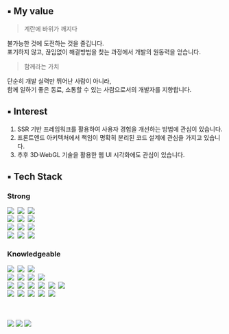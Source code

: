 ## ▪ My value
> 계란에 바위가 깨지다

불가능한 것에 도전하는 것을 즐깁니다.</br>
포기하지 않고, 끊임없이 해결방법을 찾는 과정에서 개발의 원동력을 얻습니다. </br>

> 함께라는 가치

단순히 개발 실력만 뛰어난 사람이 아니라, </br>
함께 일하기 좋은 동료, 소통할 수 있는 사람으로서의 개발자를 지향합니다.

## ▪ Interest 
1. SSR 기반 프레임워크를 활용하여 사용자 경험을 개선하는 방법에 관심이 있습니다.  </br>
2. 프론트엔드 아키텍처에서 책임이 명확히 분리된 코드 설계에 관심을 가지고 있습니다. </br>
3. 추후 3D·WebGL 기술을 활용한 웹 UI 시각화에도 관심이 있습니다. </br>

## ▪ Tech Stack
### Strong
<div align="left">
  <img src="https://img.shields.io/badge/react-3e4351.svg?style=for-the-badge&logo=react&logoColor=#61DAFB" />&nbsp
  <img src="https://img.shields.io/badge/next.js-3e4351.svg?style=for-the-badge&logo=next.js&logoColor=white" />&nbsp
  <img src="https://img.shields.io/badge/fsd-3e4351.svg?style=for-the-badge&logo=ipfs&logoColor=#65C2CB" />&nbsp
</div>
</div>
<div align="left">
  <img src="https://img.shields.io/badge/javascript-3e4351.svg?style=for-the-badge&logo=javascript&logoColor=#F7DF1E" />&nbsp
  <img src="https://img.shields.io/badge/typescript-3e4351.svg?style=for-the-badge&logo=typescript&logoColor=#3178C6" />&nbsp
  <img src="https://img.shields.io/badge/python-3e4351.svg?style=for-the-badge&logo=python&logoColor=#3776AB" />&nbsp
</div>
<div align="left">
  <img src="https://img.shields.io/badge/tanstack Query-3e4351.svg?style=for-the-badge&logo=reactquery&logoColor=#FF4154" />&nbsp
  <img src="https://img.shields.io/badge/zustand-3e4351.svg?style=for-the-badge&logo=zola&logoColor=#251A15" />&nbsp
  <img src="https://img.shields.io/badge/jotai-3e4351.svg?style=for-the-badge&logo=ghostery&logoColor=#56347C" />&nbsp
</div>
<div align="left">
  <img src="https://img.shields.io/badge/tailwind css-3e4351.svg?style=for-the-badge&logo=tailwind-css&logoColor=#06B6D4" />&nbsp
  <img src="https://img.shields.io/badge/styled components-3e4351.svg?style=for-the-badge&logo=styled-components&logoColor=#DB7093" />&nbsp
  <img src="https://img.shields.io/badge/Shadcn%20ui-3e4351.svg?style=for-the-badge&logo=shadcn/ui&logoColor=white" />&nbsp
</div>

### Knowledgeable
<div align="left">
  <img src="https://img.shields.io/badge/java-3e4351.svg?style=for-the-badge&logo=coffeescript&logoColor=#F98309" />&nbsp
  <img src="https://img.shields.io/badge/c++-3e4351.svg?style=for-the-badge&logo=cplusplus&logoColor=#00599C" />&nbsp
  <img src="https://img.shields.io/badge/c-3e4351.svg?style=for-the-badge&logo=c&logoColor=#A8B9CC" />&nbsp
</div>
<div align="left">
  <img src="https://img.shields.io/badge/recoil-3e4351.svg?style=for-the-badge&logo=recoil&logoColor=#3578E5" />&nbsp
  <img src="https://img.shields.io/badge/context-3e4351.svg?style=for-the-badge&logo=reacttable&logoColor=#F98309" />&nbsp
  <img src="https://img.shields.io/badge/scss-3e4351.svg?style=for-the-badge&logo=sass&logoColor=#CC6699" />&nbsp
  <img src="https://img.shields.io/badge/storybook-3e4351.svg?style=for-the-badge&logo=storybook&logoColor=#FF4785" />&nbsp
</div>
<div align="left">
  <img src="https://img.shields.io/badge/docker-3e4351.svg?style=for-the-badge&logo=docker&logoColor=#2496ED" />&nbsp
  <img src="https://img.shields.io/badge/kubernetes-3e4351.svg?style=for-the-badge&logo=kubernetes&logoColor=#326CE5" />&nbsp
  <img src="https://img.shields.io/badge/pwa-3e4351.svg?style=for-the-badge&logo=pwa&logoColor=#5A0FC8" />&nbsp
  <img src="https://img.shields.io/badge/vercel-3e4351.svg?style=for-the-badge&logo=vercel&logoColor=#000000" />&nbsp
  <img src="https://img.shields.io/badge/supabase-3e4351.svg?style=for-the-badge&logo=supabase&logoColor=#3FCF8E" />&nbsp
  <img src="https://img.shields.io/badge/firebase-3e4351.svg?style=for-the-badge&logo=firebase&logoColor=#DD2C00" />&nbsp
</div>
<div align="left">
  <img src="https://img.shields.io/badge/figma-3e4351.svg?style=for-the-badge&logo=figma&logoColor=#F24E1E" />&nbsp
  <img src="https://img.shields.io/badge/UnrealEngine-3e4351.svg?style=for-the-badge&logo=unrealengine&logoColor=white" />&nbsp
  <img src="https://img.shields.io/badge/githubactions-3e4351.svg?style=for-the-badge&logo=githubactions&logoColor=#2088FF" />&nbsp
  <img src="https://img.shields.io/badge/linux-3e4351.svg?style=for-the-badge&logo=linux&logoColor=#FCC624" />&nbsp
  <img src="https://img.shields.io/badge/postman-3e4351.svg?style=for-the-badge&logo=postman&logoColor=#FF6C37" />&nbsp
</div>
<!--
<div align="left">
  <img src="https://img.shields.io/badge/jira-3e4351.svg?style=for-the-badge&logo=jira&logoColor=#0052CC" />&nbsp
  <img src="https://img.shields.io/badge/slack-3e4351.svg?style=for-the-badge&logo=slack&logoColor=#4A154B" />&nbsp
  <img src="https://img.shields.io/badge/git-3e4351.svg?style=for-the-badge&logo=git&logoColor=#F05032" />&nbsp
  <img src="https://img.shields.io/badge/notion-3e4351.svg?style=for-the-badge&logo=notion&logoColor=white" />&nbsp
  <img src="https://img.shields.io/badge/postman-3e4351.svg?style=for-the-badge&logo=postman&logoColor=#FF6C37" />&nbsp
</div> -->

<br/>
<br/>
<br/>

<div align="left">
  <img src="https://github-readme-stats.vercel.app/api/top-langs/?username=Jinviz&layout=compact&theme=github_dark_dimmed" />
  <img src="https://github-readme-stats.vercel.app/api?username=Jinviz&show_icons=true&theme=github_dark_dimmed&hide_rank=true&hide=stars" />
  <img src="http://mazassumnida.wtf/api/v2/generate_badge?boj=kb1812" /> 
</div>
</br></br>

<!--
### 💻 PROJECT
<table>
<!-- 팀 -->
<!--  <tr>
    <td align="center" colspan="1">
      <a href="https://github.com/TEAM-whereisphoto">
        <strong>여기사진</strong></td>
      </a>
    <td align="center" colspan="1">
      <a href="https://github.com/Wine-O-clocK">
        <strong>Wine O'clocK</strong>
      </a>
    </td>
    <td align="center" colspan="1">
      <a href="https://github.com/ConnectingChips">
        <strong>작심삼칩</strong></td>
      </a>
  </tr>

<!-- 이미지 -->
<!--  <tr>
    <td>
      <a href="https://github.com/TEAM-whereisphoto">
        <img src="https://github.com/bnfkim/bnfkim/assets/80308473/9d36f5e7-694d-40fe-8005-560605b3c5f0" width="200px"/>
      </a>
    </td>
    <td>
      <a href="https://github.com/Wine-O-clocK">
        <img src="https://github.com/bnfkim/bnfkim/assets/80308473/edcdac5b-f9ea-4408-bb0f-5aebf0ec5900" width="200px"/>
      </a>
    </td>
    <td>
      <a href="https://github.com/ConnectingChips">
        <img src="https://github.com/bnfkim/bnfkim/assets/80308473/907839fd-175c-4aae-8678-ce6b2c6eaf46" width="200px"/>
      </a>
    </td>
  </tr>
</table> -->

<!-- <div align="center">
  <a href="https://medium.com/@rlawlsdn9583">
    <img src="https://img.shields.io/badge/Medium-1EBC8F?style=for-the-badge&logo=Medium&logoColor=white" />&nbsp
  </a>
  <a href="20212908@soongsil.ac.kr">
    <img
      src="https://img.shields.io/badge/20212908@soongsil.ac.kr-0078D4?style=for-the-badge&logo=microsoftoutlook&logoColor=white"/>&nbsp
  </a>
  <a href="https://blog.naver.com/j_nary">
    <img
      src="https://img.shields.io/badge/blog-03C75A?style=for-the-badge&logo=naver&logoColor=white"/>&nbsp
  </a>
  <a href="https://www.instagram.com/j_naary/">
    <img
      src="https://img.shields.io/badge/instagram-E4405F?style=for-the-badge&logo=instagram&logoColor=white"/>&nbsp
  </a>
</div> -->

